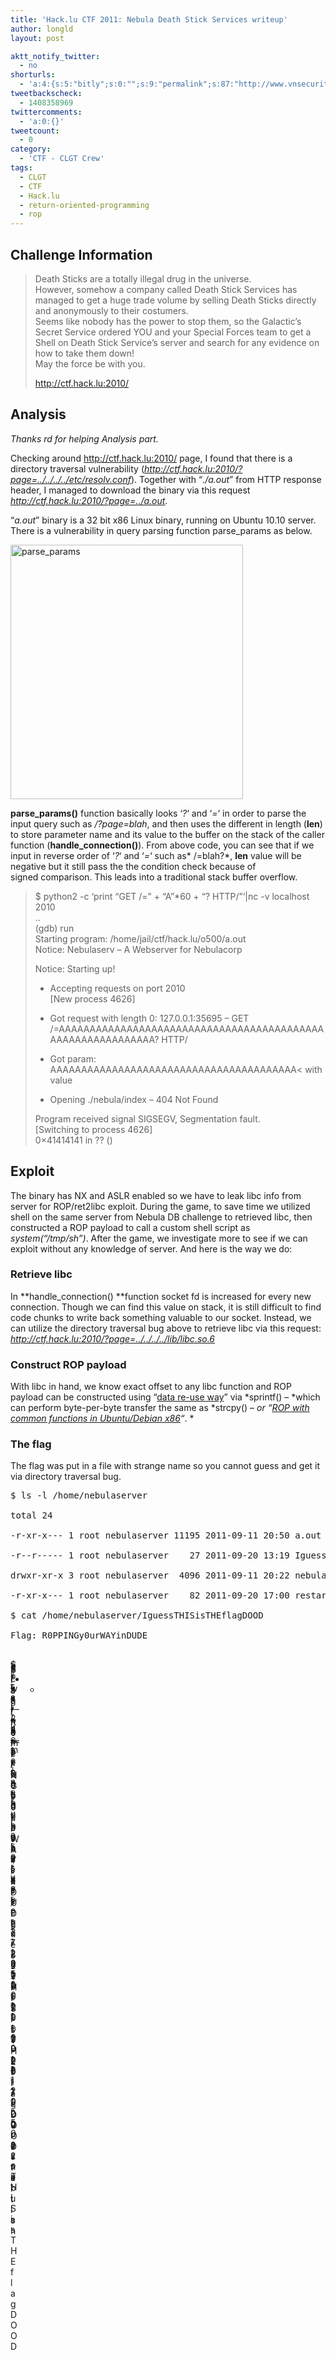 ```yaml
---
title: 'Hack.lu CTF 2011: Nebula Death Stick Services writeup'
author: longld
layout: post

aktt_notify_twitter:
  - no
shorturls:
  - 'a:4:{s:5:"bitly";s:0:"";s:9:"permalink";s:87:"http://www.vnsecurity.net/2011/10/hack-lu-ctf-2011-nebula-death-stick-services-writeup/";s:7:"tinyurl";s:26:"http://tinyurl.com/64qrz5h";s:4:"isgd";s:19:"http://is.gd/lWicoe";}'
tweetbackscheck:
  - 1408358969
twittercomments:
  - 'a:0:{}'
tweetcount:
  - 0
category:
  - 'CTF - CLGT Crew'
tags:
  - CLGT
  - CTF
  - Hack.lu
  - return-oriented-programming
  - rop
---
```

## Challenge Information

> Death Sticks are a totally illegal drug in the universe.  
> However, somehow a company called Death Stick Services has managed to get a huge trade volume by selling Death Sticks directly and anonymously to their costumers.  
> Seems like nobody has the power to stop them, so the Galactic&#8217;s Secret Service ordered YOU and your Special Forces team to get a Shell on Death Stick Service&#8217;s server and search for any evidence on how to take them down!  
> May the force be with you.
> 
> http://ctf.hack.lu:2010/

## Analysis

*Thanks rd for helping Analysis part.*

Checking around http://ctf.hack.lu:2010/ page, I found that there is a directory traversal vulnerability (*http://ctf.hack.lu:2010/?page=../../../../etc/resolv.conf*). Together with &#8220;*./a.out*&#8221; from HTTP response header, I managed to download the binary via this request *http://ctf.hack.lu:2010/?page=../a.out*.

&#8220;*a.out*&#8221; binary is a 32 bit x86 Linux binary, running on Ubuntu 10.10 server. There is a vulnerability in query parsing function parse_params as below.

[<img class="aligncenter size-full wp-image-1236" title="parse_params" src="/wp/storage/uploads/2011/10/parse_params.jpg" alt="parse_params" width="372" height="407" />][1]

**parse_params()** function basically looks &#8216;*?*&#8216; and &#8216;*=*&#8216; in order to parse the input query such as */?page=blah*, and then uses the different in length (**len**) to store parameter name and its value to the buffer on the stack of the caller function (**handle_connection()**). From above code, you can see that if we input in reverse order of &#8216;*?*&#8216; and &#8216;*=*&#8216; such as* /=blah?*, **len** value will be negative but it still pass the the condition check because of signed comparison. This leads into a traditional stack buffer overflow.

> $ python2 -c &#8216;print &#8220;GET /=&#8221; + &#8220;A&#8221;*60 + &#8220;? HTTP/&#8221;&#8216;|nc -v localhost 2010  
> ..  
> (gdb) run  
> Starting program: /home/jail/ctf/hack.lu/o500/a.out  
> Notice: Nebulaserv &#8211; A Webserver for Nebulacorp
> 
> Notice: Starting up!
> 
> - Accepting requests on port 2010  
> [New process 4626]  
> - Got request with length 0: 127.0.0.1:35695 &#8211; GET /=AAAAAAAAAAAAAAAAAAAAAAAAAAAAAAAAAAAAAAAAAAAAAAAAAAAAAAAAAAAA? HTTP/
> 
> - Got param: AAAAAAAAAAAAAAAAAAAAAAAAAAAAAAAAAAAAAAAA< with value  
> - Opening ./nebula/index &#8211; 404 Not Found
> 
> Program received signal SIGSEGV, Segmentation fault.  
> [Switching to process 4626]  
> 0&#215;41414141 in ?? ()

## Exploit

The binary has NX and ASLR enabled so we have to leak libc info from server for ROP/ret2libc exploit. During the game, to save time we utilized shell on the same server from Nebula DB challenge to retrieved libc, then constructed a ROP payload to call a custom shell script as *system(&#8220;/tmp/sh&#8221;)*. After the game, we investigate more to see if we can exploit without any knowledge of server. And here is the way we do:

### Retrieve libc

In **handle_connection() **function socket fd is increased for every new connection. Though we can find this value on stack, it is still difficult to find code chunks to write back something valuable to our socket. Instead, we can utilize the directory traversal bug above to retrieve libc via this request: <span style="font-style: italic">http://ctf.hack.lu:2010/?page=../../../../lib/libc.so.6</span>

### Construct ROP payload

With libc in hand, we know exact offset to any libc function and ROP payload can be constructed using &#8220;<a href="http://www.vnsecurity.net/2010/08/ropeme-rop-exploit-made-easy/" target="_self">data re-use way</a>&#8221; via *sprintf() &#8211; *which can perform byte-per-byte transfer the same as *strcpy() &#8211; *or &#8220;<a href="http://auntitled.blogspot.com/2011/09/rop-with-common-functions-in.html" target="_blank">ROP with common functions in Ubuntu/Debian x86</a>&#8220;*. *

### The flag

The flag was put in a file with strange name so you cannot guess and get it via directory traversal bug.

<pre class="brush: plain; title: ; notranslate" title="">$ ls -l /home/nebulaserver

total 24

-r-xr-x--- 1 root nebulaserver 11195 2011-09-11 20:50 a.out

-r--r----- 1 root nebulaserver    27 2011-09-20 13:19 IguessTHISisTHEflagDOOD

drwxr-xr-x 3 root nebulaserver  4096 2011-09-11 20:22 nebula

-r-xr-x--- 1 root nebulaserver    82 2011-09-20 17:00 restart.sh

$ cat /home/nebulaserver/IguessTHISisTHEflagDOOD

Flag: R0PPINGy0urWAYinDUDE

</pre>

<div id="_mcePaste" style="width: 1px;height: 1px">
  $ ls -l /home/nebulaserver
</div>

<div id="_mcePaste" style="width: 1px;height: 1px">
  total 24
</div>

<div id="_mcePaste" style="width: 1px;height: 1px">
  -r-xr-x&#8212; 1 root nebulaserver 11195 2011-09-11 20:50 a.out
</div>

<div id="_mcePaste" style="width: 1px;height: 1px">
  -r&#8211;r&#8212;&#8211; 1 root nebulaserver    27 2011-09-20 13:19 IguessTHISisTHEflagDOOD
</div>

<div id="_mcePaste" style="width: 1px;height: 1px">
  drwxr-xr-x 3 root nebulaserver  4096 2011-09-11 20:22 nebula
</div>

<div id="_mcePaste" style="width: 1px;height: 1px">
  -r-xr-x&#8212; 1 root nebulaserver    82 2011-09-20 17:00 restart.sh
</div>

<div id="_mcePaste" style="width: 1px;height: 1px">
  $ cat /home/nebulaserver/IguessTHISisTHEflagDOOD
</div>

<div id="_mcePaste" style="width: 1px;height: 1px">
  Flag: R0PPINGy0urWAYinDUDE
</div>

<div id="_mcePaste" style="width: 1px;height: 1px">
  $
</div>

* *

 [1]: /wp/storage/uploads/2011/10/parse_params.jpg